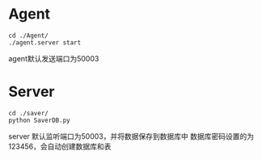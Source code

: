 # Agent
```
cd ./Agent/
./agent.server start    
```
agent默认发送端口为50003

# Server
```
cd ./saver/
python SaverDB.py
```
server 默认监听端口为50003，并将数据保存到数据库中
数据库密码设置的为123456，会自动创建数据库和表
